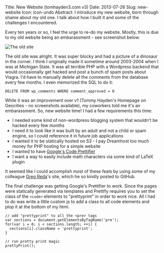 Title: New Website (tomhayden3.com v3)
Date: 2013-07-26
Slug: new-website
Icon: icon-undo
Abstract: I introduce my new website, born through shame about my old one. I talk about how I built it and some of the challenges I encountered.

Every ten years or so, I feel the urge to re-do my website.  Mostly, this is due to my old website being an embarassment - see screenshot below.

![The old site](|filename|/images/oldsite.png)

The old site was alright. It was super blocky and had a picture of a dinosaur in the corner. I think I originally made it sometime around 2003-2004 when I was at Michigan State. It was all terrible PHP with a Wordpress backend that would occasionally get hacked and post a bunch of spam posts about Viagra. I'd have to manually delete all the comments from the database every few months.  I even memorized the SQL to do it:

```
DELETE FROM wp_comments WHERE comment_approved = 0
```

While it was an improvement over v1 (Tommy Hayden's Homepage on Geocities - no screenshots available), my coworkers told me it's an embarassment. So, new website time! I had a few requirements this time:

* I needed some kind of non-wordpress blogging system that wouldn't be hacked every few months
* I need it to look like it was built by an adult and not a child or spam engine, so I could reference it in future job applications
* I wanted it to be statically hosted on S3 - I pay Dreamhost too much money for PHP hosting for a simple website
* I wanted to have [Google's Code Prettifier](https://code.google.com/p/google-code-prettify/)
* I want a way to easily include math characters via some kind of LaTeX plugin

It seemed like I could accomplish most of these feats by using some of my colleague [Greg Reda](http://www.gregreda.com)'s site, which he so kindly posted to GitHub. 

The final challenge was getting Google's Prettifier to work. Since the pages were statically generated via templates and Prettify requires you to set the class of the `<code>` elements to "prettyprint" in order to work nice. All I had to do was write a little custom js to add a class to all code elements and plop it at the bottom of my html.

```
// add "prettyprint" to all the <pre> tags
var sections = document.getElementsByTagName('pre');
for(var i = 0; i < sections.length; ++i) {
  sections[i].className = 'prettyprint';
}

// run pretty print magic
prettyPrint();
```
